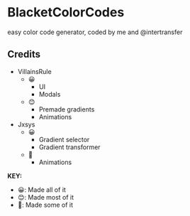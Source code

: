 # BlacketColorCodes
easy color code generator, coded by me and @intertransfer

## Credits
- VillainsRule
  - 😀
    - UI
    - Modals
  - 😊
    - Premade gradients
    - Animations
- Jxsys
  - 😀
    - Gradient selector
    - Gradient transformer
  - 🙂
    - Animations

**KEY:**
- 😀: Made all of it
- 😊: Made most of it
- 🙂: Made some of it

